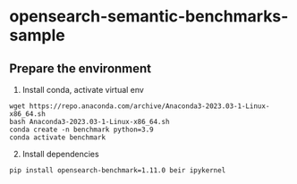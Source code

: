 # opensearch-semantic-benchmarks-sample

## Prepare the environment
1. Install conda, activate virtual env
```
wget https://repo.anaconda.com/archive/Anaconda3-2023.03-1-Linux-x86_64.sh
bash Anaconda3-2023.03-1-Linux-x86_64.sh
conda create -n benchmark python=3.9
conda activate benchmark
```
2. Install dependencies
```
pip install opensearch-benchmark=1.11.0 beir ipykernel
```
